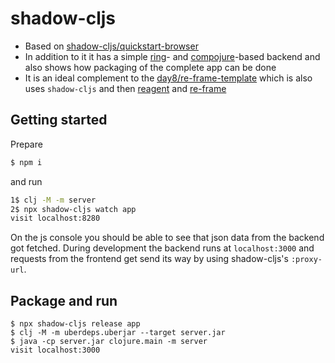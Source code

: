 # shadow-cljs

- Based on [shadow-cljs/quickstart-browser](https://github.com/shadow-cljs/quickstart-browser)
- In addition to it it has a simple [ring](https://github.com/ring-clojure/ring)- and [compojure](https://github.com/weavejester/compojure)-based backend
and also shows  how packaging of the complete app can be done
- It is an ideal complement to the [day8/re-frame-template](https://github.com/day8/re-frame-template) which is also uses `shadow-cljs` and then [reagent](https://github.com/reagent-project/reagent) and [re-frame](https://github.com/day8/re-frame)

## Getting started

Prepare

```bash
$ npm i
```
and run

```bash
1$ clj -M -m server
2$ npx shadow-cljs watch app
visit localhost:8280
```

On the js console you should be able to see that json data from the backend got fetched. During development the backend runs at
`localhost:3000` and requests from the frontend get send its
way by using shadow-cljs's `:proxy-url`.

## Package and run

    $ npx shadow-cljs release app
    $ clj -M -m uberdeps.uberjar --target server.jar
    $ java -cp server.jar clojure.main -m server
    visit localhost:3000
